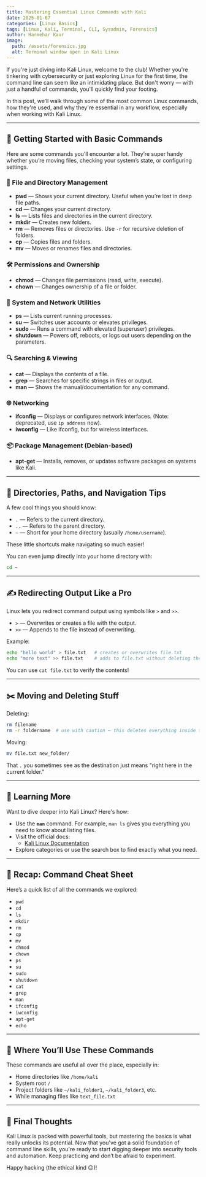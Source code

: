 ```yaml
---
title: Mastering Essential Linux Commands with Kali
date: 2025-01-07
categories: [Linux Basics]
tags: [Linux, Kali, Terminal, CLI, Sysadmin, Forensics]
author: Harmehar Kaur
image:
  path: /assets/forensics.jpg
  alt: Terminal window open in Kali Linux
---
```


If you're just diving into Kali Linux, welcome to the club! Whether you're tinkering with cybersecurity or just exploring Linux for the first time, the command line can seem like an intimidating place. But don't worry — with just a handful of commands, you'll quickly find your footing.

In this post, we’ll walk through some of the most common Linux commands, how they're used, and why they're essential in any workflow, especially when working with Kali Linux.

---

## 🌱 Getting Started with Basic Commands

Here are some commands you’ll encounter a lot. They’re super handy whether you’re moving files, checking your system’s state, or configuring settings.

### 📁 File and Directory Management

- **pwd** — Shows your current directory. Useful when you’re lost in deep file paths.
- **cd** — Changes your current directory.
- **ls** — Lists files and directories in the current directory.
- **mkdir** — Creates new folders.
- **rm** — Removes files or directories. Use `-r` for recursive deletion of folders.
- **cp** — Copies files and folders.
- **mv** — Moves or renames files and directories.

### 🛠️ Permissions and Ownership

- **chmod** — Changes file permissions (read, write, execute).
- **chown** — Changes ownership of a file or folder.

### 🧪 System and Network Utilities

- **ps** — Lists current running processes.
- **su** — Switches user accounts or elevates privileges.
- **sudo** — Runs a command with elevated (superuser) privileges.
- **shutdown** — Powers off, reboots, or logs out users depending on the parameters.

### 🔍 Searching & Viewing

- **cat** — Displays the contents of a file.
- **grep** — Searches for specific strings in files or output.
- **man** — Shows the manual/documentation for any command.

### 🌐 Networking

- **ifconfig** — Displays or configures network interfaces. (Note: deprecated, use `ip address` now).
- **iwconfig** — Like ifconfig, but for wireless interfaces.

### 📦 Package Management (Debian-based)

- **apt-get** — Installs, removes, or updates software packages on systems like Kali.

---

## 📁 Directories, Paths, and Navigation Tips

A few cool things you should know:

- `.` — Refers to the current directory.
- `..` — Refers to the parent directory.
- `~` — Short for your home directory (usually `/home/username`).

These little shortcuts make navigating so much easier!

You can even jump directly into your home directory with:

```bash
cd ~
```

---

## ✍️ Redirecting Output Like a Pro

Linux lets you redirect command output using symbols like `>` and `>>`.

- `>` — Overwrites or creates a file with the output.
- `>>` — Appends to the file instead of overwriting.

Example:

```bash
echo "hello world" > file.txt   # creates or overwrites file.txt
echo "more text" >> file.txt    # adds to file.txt without deleting the previous content
```

You can use `cat file.txt` to verify the contents!

---

## ✂️ Moving and Deleting Stuff

Deleting:

```bash
rm filename
rm -r foldername  # use with caution – this deletes everything inside the folder!
```

Moving:

```bash
mv file.txt new_folder/
```

That `.` you sometimes see as the destination just means "right here in the current folder."

---

## 🧠 Learning More

Want to dive deeper into Kali Linux? Here's how:

- Use the **`man`** command. For example, `man ls` gives you everything you need to know about listing files.
- Visit the official docs:  
  - [Kali Linux Documentation](https://www.kali.org/docs/)
- Explore categories or use the search box to find exactly what you need.

---

## 🔎 Recap: Command Cheat Sheet

Here’s a quick list of all the commands we explored:

- `pwd`
- `cd`
- `ls`
- `mkdir`
- `rm`
- `cp`
- `mv`
- `chmod`
- `chown`
- `ps`
- `su`
- `sudo`
- `shutdown`
- `cat`
- `grep`
- `man`
- `ifconfig`
- `iwconfig`
- `apt-get`
- `echo`

---

## 📌 Where You’ll Use These Commands

These commands are useful all over the place, especially in:

- Home directories like `/home/kali`
- System root `/`
- Project folders like `~/kali_folder1`, `~/kali_folder3`, etc.
- While managing files like `text_file.txt`

---

## 💬 Final Thoughts

Kali Linux is packed with powerful tools, but mastering the basics is what really unlocks its potential. Now that you've got a solid foundation of command line skills, you're ready to start digging deeper into security tools and automation. Keep practicing and don’t be afraid to experiment.

Happy hacking (the ethical kind 😉)!
